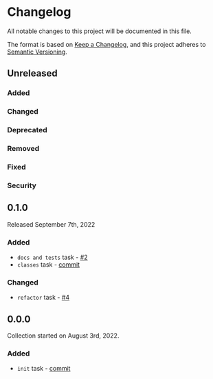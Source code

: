 # Changelog

All notable changes to this project will be documented in this file.

The format is based on [Keep a Changelog](https://keepachangelog.com/en/1.0.0/),
and this project adheres to [Semantic Versioning](https://semver.org/spec/v2.0.0.html).

## Unreleased

### Added

### Changed

### Deprecated

### Removed

### Fixed

### Security

## 0.1.0
Released September 7th, 2022

### Added
- `docs and tests` task - [#2](https://github.com/fivetran/prefect-fivetran/pull/2)
- `classes` task - [commit](https://github.com/fivetran/prefect-fivetran/commit/1b786cd50fa6dd0a20753a78d4a12d891c8225c8)

### Changed 
- `refactor` task - [#4](https://github.com/fivetran/prefect-fivetran/pull/4)

## 0.0.0

Collection started on August 3rd, 2022.

### Added

- `init` task - [commit]([https://github.com/pubchimps/prefect-fivetran/pull/1](https://github.com/fivetran/prefect-fivetran/commit/95389922d29e0df4f33bc042972c9561874429e8))
